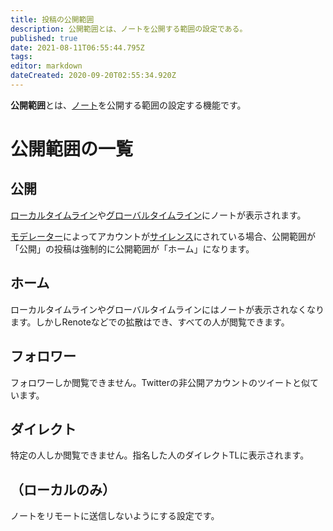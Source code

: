 ```yaml
---
title: 投稿の公開範囲
description: 公開範囲とは、ノートを公開する範囲の設定である。
published: true
date: 2021-08-11T06:55:44.795Z
tags: 
editor: markdown
dateCreated: 2020-09-20T02:55:34.920Z
---
```


**公開範囲**とは、[ノート](/ja/function/note)を公開する範囲の設定する機能です。

# 公開範囲の一覧
## 公開
[ローカルタイムライン](/ja/function/tl#ローカル)や[グローバルタイムライン](/ja/function/tl#グローバル)にノートが表示されます。

[モデレーター](/ja/function/moderator)によってアカウントが[サイレンス](/ja/function/silence)にされている場合、公開範囲が「公開」の投稿は強制的に公開範囲が「ホーム」になります。

## ホーム
ローカルタイムラインやグローバルタイムラインにはノートが表示されなくなります。しかしRenoteなどでの拡散はでき、すべての人が閲覧できます。

## フォロワー
フォロワーしか閲覧できません。Twitterの非公開アカウントのツイートと似ています。

## ダイレクト
特定の人しか閲覧できません。指名した人のダイレクトTLに表示されます。

## （ローカルのみ）
ノートをリモートに送信しないようにする設定です。
